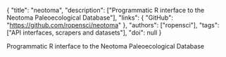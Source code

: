 {
  "title": "neotoma",
  "description": ["Programmatic R interface to the Neotoma Paleoecological Database"],
  "links": {
    "GitHub": "https://github.com/ropensci/neotoma"
  },
  "authors": ["ropensci"],
  "tags": ["API interfaces, scrapers and datasets"],
  "doi": null
}

<!-- Generated by csv2md.R – do not edit by hand -->

Programmatic R interface to the Neotoma Paleoecological Database
